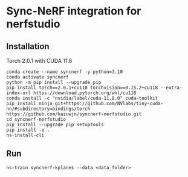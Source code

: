 # Sync-NeRF integration for nerfstudio

## Installation

Torch 2.0.1 with CUDA 11.8
```
conda create --name syncnerf -y python=3.10
conda activate syncnerf
python -m pip install --upgrade pip
pip install torch==2.0.1+cu118 torchvision==0.15.2+cu118 --extra-index-url https://download.pytorch.org/whl/cu118
conda install -c "nvidia/label/cuda-11.8.0" cuda-toolkit
pip install ninja git+https://github.com/NVlabs/tiny-cuda-nn/#subdirectory=bindings/torch
https://github.com/kazuwjn/syncnerf-nerfstudio.git
cd syncnerf-nerfstudio
pip install --upgrade pip setuptools
pip install -e .
ns-install-cli
```

## Run

```
ns-train syncnerf-kplanes --data <data_folder>
```